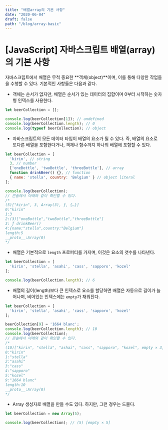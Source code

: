 ```yaml
---
title: "배열array의 기본 사항"
date: "2020-06-04"
draft: false
path: "/blog/array-basic"
---
```


# [JavaScript] 자바스크립트 배열(array)의 기본 사항
자바스크립트에서 배열은 무척 중요한 **객체(object)**이며, 이를 통해 다양한 작업들을 수행할 수 있다. 기본적인 사항들은 다음과 같다.

- 객체는 순서가 없지만, 배열은 순서가 있는 데이터의 집합이며 0부터 시작하는 숫자형 인덱스를 사용한다.

```js
let beerCollection = [];

console.log(beerCollection[1]); // undefined
console.log(beerCollection.length); // 0
console.log(typeof beerCollection); // object
```

- 자바스크립트의 모든 데이터 타입이 배열의 요소가 될 수 있다. 즉, 배열의 요소로 또다른 배열을 포함한다거나, 객체나 함수까지 하나의 배열에 포함할 수 있다.

```js
let beerCollection = [
  'kirin', // string
  3, // number
  ['oneBottle', 'twoBottle', 'threeBottle'], // array
  function drinkBeer() {}, // function
  { name: 'stella', country: 'Belgium' } // object literal
];

console.log(beerCollection);
// 콘솔에서 아래와 같이 확인할 수 있다.
/*
(5)["kirin", 3, Array(3), ƒ, {…}]
0:"kirin"
1:3
2:(3)["oneBottle","twoBottle","threeBottle"]
3: ƒ drinkBeer()
4:{name:"stella",country:"Belgium"}
length:5
__proto__:Array(0)
*/
```

- 배열은 기본적으로 `length` 프로퍼티를 가지며, 이것은 요소의 갯수를 나타낸다.

```js
let beerCollection = [
  'kirin', 'stella', 'asahi', 'cass', 'sapporo', 'kozel'
];

console.log(beerCollection.length); // 6
```

- 배열의 길이(length)보다 큰 인덱스로 요소를 할당하면 배열은 자동으로 길이가 늘어나며, 비어있는 인덱스에는 `empty`가 채워진다.

```js
let beerCollection = [
  'kirin', 'stella', 'asahi', 'cass', 'sapporo', 'kozel'
];

beerCollection[9] = '1664 blanc';
console.log(beerCollection.length); // 10
console.log(beerCollection);
// 콘솔에서 아래와 같이 확인할 수 있다.
/*
(10)["kirin", "stella", "ashai", "cass", "sapporo", "kozel", empty × 3, "1664 blanc"]
0:"kirin"
1:"stella"
2:"asahi"
3:"cass"
4:"sapporo"
5:"kozel"
9:"1664 blanc"
length:10
__proto__:Array(0)
*/
```

- Array 생성자로 배열을 만들 수도 있다. 하지만, 그런 경우는 드물다.

```js
let beerCollection = new Array(5);

console.log(beerCollection); // (5) [empty × 5]
```
